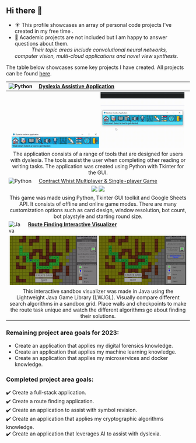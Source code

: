 ## Hi there 👋

- ☀️ This profile showcases an array of personal code projects I've created in my free time ️.
- 💬 Academic projects are not included but I am happy to answer questions about them. <br>&emsp;&emsp;&emsp; <i>Their topic areas include convolutional neural networks, computer vision, multi-cloud applications and novel view synthesis. </i>


The table below showcases some key projects I have created. All projects can be found [here](https://github.com/StevenButtifint?tab=repositories).

| <span style="display: inline-block; width: 100%"  align="left" > <img alt="Python" align="left" width=14% src="https://img.shields.io/badge/python-3670A0?style=for-the-badge&logo=python&logoColor=ffdd54"/> [Dyslexia Assistive Application](https://github.com/StevenButtifint/dyslexia-assistive-application)  </span> |
| :---: |
|<img width=49% src="https://github.com/stevenbuttifint/dyslexia-assistive-application/blob/main/res/demo/image_1.JPG?raw=true"/>  <img width=47% src="https://github.com/stevenbuttifint/dyslexia-assistive-application/blob/main/res/demo/demo_1.gif?raw=true"/>|
| The application consists of a range of tools that are designed for users with dyslexia. The tools assist the user when completing other reading or writing tasks. The application was created using Python with Tkinter for the GUI. |
| <span style="display: inline-block; width: 100%"  align="left" > <img alt="Python" align="left" width=14% src="https://img.shields.io/badge/python-3670A0?style=for-the-badge&logo=python&logoColor=ffdd54"/> [Contract Whist Multiplayer & Single-player Game](https://github.com/StevenButtifint/contract-whist-multiplayer-client)  </span> |
|<img width=49% src="https://github.com/stevenbuttifint/contract-whist-multiplayer-client/blob/main/res/screenshots/offline_demo.gif?raw=true"/>  <img width=47% src="https://github.com/stevenbuttifint/contract-whist-multiplayer-client/blob/main/res/screenshots/lobby_demo.gif?raw=true"/>|
| This game was made using Python, Tkinter GUI toolkit and Google Sheets API. It consists of offline and online game modes. There are many customization options such as card design, window resolution, bot count, bot playstyle and starting round size. |
| <span style="display: inline-block; width: 100%"  align="left" > <img alt="Java" width=8% align="left" src="https://img.shields.io/badge/java-%23ED8B00.svg?style=for-the-badge&logo=java&logoColor=white/">  **[Route Finding Interactive Visualizer](https://github.com/StevenButtifint/route-finding-visualizer)** </span>|
| <img width=49% src="https://github.com/stevenbuttifint/route-finding-visualizer/blob/main/src/res/demoVideo.gif?raw=true"/> <img width=49% src="https://github.com/stevenbuttifint/route-finding-visualizer/blob/main/src/res/demoVideo2.gif?raw=true"/>|
| This interactive sandbox visualizer was made in Java using the Lightweight Java Game Library (LWJGL). Visually compare different search algorithms in a sandbox grid. Place walls and checkpoints to make the route task unique and watch the different algorithms go about finding their solutions. |


### Remaining project area goals for 2023:
- Create an application that applies my digital forensics knowledge.
- Create an application that applies my machine learning knowledge.
- Create an application that applies my microservices and docker knowledge.

### Completed project area goals:
:heavy_check_mark: Create a full-stack application. <br>
:heavy_check_mark: Create a route finding application. <br>
:heavy_check_mark: Create an application to assist with symbol revision. <br>
:heavy_check_mark: Create an application that applies my cryptographic algorithms knowledge. <br>
:heavy_check_mark: Create an application that leverages AI to assist with dyslexia.

[comment]: <> (references:)
[comment]: <> (badges source: https://github.com/Ileriayo/markdown-badges)
